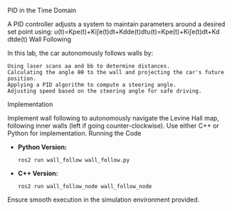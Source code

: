 PID in the Time Domain

A PID controller adjusts a system to maintain parameters around a desired set point using:
u(t)=Kpe(t)+Ki∫e(t)dt+Kdde(t)dtu(t)=Kp​e(t)+Ki​∫e(t)dt+Kd​dtde(t)​
Wall Following

In this lab, the car autonomously follows walls by:

    Using laser scans aa and bb to determine distances.
    Calculating the angle θθ to the wall and projecting the car's future position.
    Applying a PID algorithm to compute a steering angle.
    Adjusting speed based on the steering angle for safe driving.

Implementation

Implement wall following to autonomously navigate the Levine Hall map, following inner walls (left if going counter-clockwise). Use either C++ or Python for implementation.
Running the Code

- **Python Version:**
  ```
  ros2 run wall_follow wall_follow.py
  ```

- **C++ Version:**
  ```
  ros2 run wall_follow_node wall_follow_node
  ```

Ensure smooth execution in the simulation environment provided.
